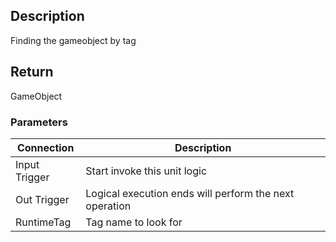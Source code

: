 ## Description

Finding the gameobject by tag

## Return

GameObject

### Parameters

| Connection    | Description                                            |
| ------------- | ------------------------------------------------------ |
| Input Trigger | Start invoke this unit logic                           |
| Out Trigger   | Logical execution ends will perform the next operation |
| RuntimeTag    | Tag name to look for                                   |
